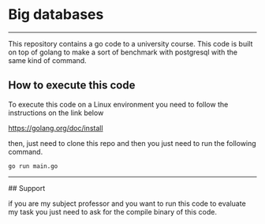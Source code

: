 # Big databases
---

This repository contains a go code to a university course. This code is built on top of golang to make a sort of benchmark with postgresql with the same kind of command.

## How to execute this code

To execute this code on a Linux environment you need to follow the instructions on the link below

<https://golang.org/doc/install>

then, just need to clone this repo and then you just need to run the following command.

```
go run main.go
```

---
## Support 

if you are my subject professor and you want to run this code to evaluate my task you just need to ask for the compile binary of this code.